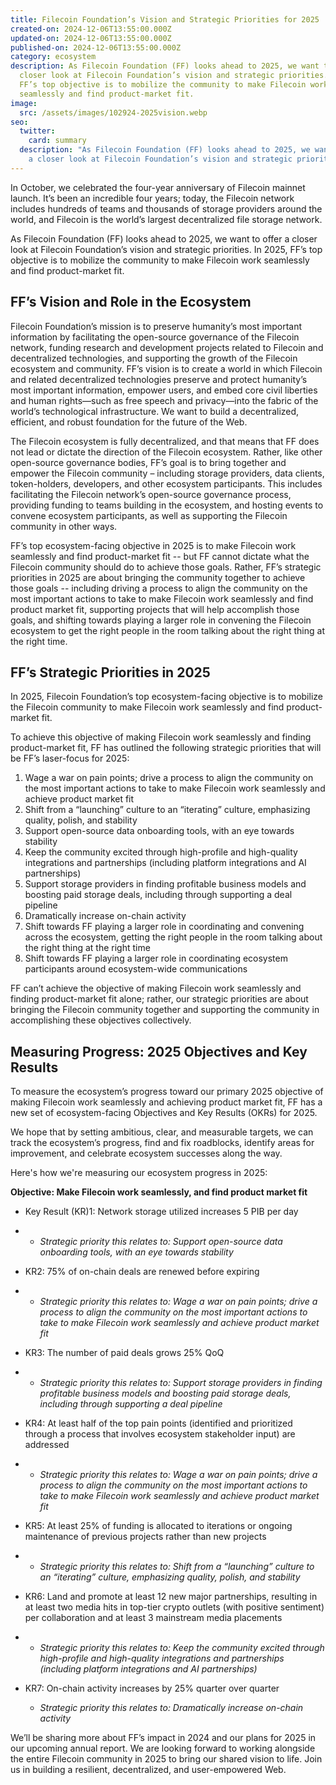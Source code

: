 ```yaml
---
title: Filecoin Foundation’s Vision and Strategic Priorities for 2025
created-on: 2024-12-06T13:55:00.000Z
updated-on: 2024-12-06T13:55:00.000Z
published-on: 2024-12-06T13:55:00.000Z
category: ecosystem
description: As Filecoin Foundation (FF) looks ahead to 2025, we want to offer a
  closer look at Filecoin Foundation’s vision and strategic priorities. In 2025,
  FF’s top objective is to mobilize the community to make Filecoin work
  seamlessly and find product-market fit.
image:
  src: /assets/images/102924-2025vision.webp
seo:
  twitter:
    card: summary
  description: "As Filecoin Foundation (FF) looks ahead to 2025, we want to offer
    a closer look at Filecoin Foundation’s vision and strategic priorities. "
---
```

In October, we celebrated the four-year anniversary of Filecoin mainnet launch. It’s been an incredible four years; today, the Filecoin network includes hundreds of teams and thousands of storage providers around the world, and Filecoin is the world’s largest decentralized file storage network. 

As Filecoin Foundation (FF) looks ahead to 2025, we want to offer a closer look at Filecoin Foundation’s vision and strategic priorities. In 2025, FF’s top objective is to mobilize the community to make Filecoin work seamlessly and find product-market fit.

## FF’s Vision and Role in the Ecosystem  

Filecoin Foundation’s mission is to preserve humanity’s most important information by facilitating the open-source governance of the Filecoin network, funding research and development projects related to Filecoin and decentralized technologies, and supporting the growth of the Filecoin ecosystem and community. FF’s vision is to create a world in which Filecoin and related decentralized technologies preserve and protect humanity’s most important information, empower users, and embed core civil liberties and human rights—such as free speech and privacy—into the fabric of the world’s technological infrastructure. We want to build a decentralized, efficient, and robust foundation for the future of the Web. 

The Filecoin ecosystem is fully decentralized, and that means that FF does not lead or dictate the direction of the Filecoin ecosystem. Rather, like other open-source governance bodies, FF’s goal is to bring together and empower the Filecoin community – including storage providers, data clients, token-holders, developers, and other ecosystem participants. This includes facilitating the Filecoin network’s open-source governance process, providing funding to teams building in the ecosystem, and hosting events to convene ecosystem participants, as well as supporting the Filecoin community in other ways.

FF’s top ecosystem-facing objective in 2025 is to make Filecoin work seamlessly and find product-market fit -- but FF cannot dictate what the Filecoin community should do to achieve those goals. Rather, FF’s strategic priorities in 2025 are about bringing the community together to achieve those goals -- including driving a process to align the community on the most important actions to take to make Filecoin work seamlessly and find product market fit, supporting projects that will help accomplish those goals, and shifting towards playing a larger role in convening the Filecoin ecosystem to get the right people in the room talking about the right thing at the right time.   

## FF’s Strategic Priorities in 2025

In 2025, Filecoin Foundation’s top ecosystem-facing objective is to mobilize the Filecoin community to make Filecoin work seamlessly and find product-market fit. 

To achieve this objective of making Filecoin work seamlessly and finding product-market fit, FF has outlined the following strategic priorities that will be FF’s laser-focus for 2025:

1. Wage a war on pain points; drive a process to align the community on the most important actions to take to make Filecoin work seamlessly and achieve product market fit 
2. Shift from a “launching” culture to an “iterating” culture, emphasizing quality, polish, and stability
3. Support open-source data onboarding tools, with an eye towards stability
4. Keep the community excited through high-profile and high-quality integrations and partnerships (including platform integrations and AI partnerships)
5. Support storage providers in finding profitable business models and boosting paid storage deals, including through supporting a deal pipeline 
6. Dramatically increase on-chain activity 
7. Shift towards FF playing a larger role in coordinating and convening across the ecosystem, getting the right people in the room talking about the right thing at the right time 
8. Shift towards FF playing a larger role in coordinating ecosystem participants around ecosystem-wide communications 

FF can’t achieve the objective of making Filecoin work seamlessly and finding product-market fit alone; rather, our strategic priorities are about bringing the Filecoin community together and supporting the community in accomplishing these objectives collectively. 

## Measuring Progress: 2025 Objectives and Key Results

To measure the ecosystem’s progress toward our primary 2025 objective of making Filecoin work seamlessly and achieving product market fit, FF has a new set of ecosystem-facing Objectives and Key Results (OKRs) for 2025. 

We hope that by setting ambitious, clear, and measurable targets, we can track the ecosystem’s progress, find and fix roadblocks, identify areas for improvement, and celebrate ecosystem successes along the way.  

Here's how we're measuring our ecosystem progress in 2025:

**Objective: Make Filecoin work seamlessly, and find product market fit**

* Key Result (KR)1: Network storage utilized increases 5 PIB per day 
* * *Strategic priority this relates to: Support open-source data onboarding tools, with an eye towards stability*
* KR2: 75% of on-chain deals are renewed before expiring 
* * *Strategic priority this relates to: Wage a war on pain points; drive a process to align the community on the most important actions to take to make Filecoin work seamlessly and achieve product market fit*
* KR3: The number of paid deals grows 25% QoQ 
* * *Strategic priority this relates to: Support storage providers in finding profitable business models and boosting paid storage deals, including through supporting a deal pipeline* 
* KR4: At least half of the top pain points (identified and prioritized through a process that involves ecosystem stakeholder input) are addressed   
* * *Strategic priority this relates to: Wage a war on pain points; drive a process to align the community on the most important actions to take to make Filecoin work seamlessly and achieve product market fit* 
* KR5: At least 25% of funding is allocated to iterations or ongoing maintenance of previous projects rather than new projects  
* * *Strategic priority this relates to: Shift from a “launching” culture to an “iterating” culture, emphasizing quality, polish, and stability*
* KR6: Land and promote at least 12 new major partnerships, resulting in at least two media hits in top-tier crypto outlets (with positive sentiment) per collaboration and at least 3 mainstream media placements
* * *Strategic priority this relates to: Keep the community excited through high-profile and high-quality integrations and partnerships (including platform integrations and AI partnerships)*
* KR7: On-chain activity increases by 25% quarter over quarter

  * *Strategic priority this relates to: Dramatically increase on-chain activity* 

We’ll be sharing more about FF’s impact in 2024 and our plans for 2025 in our upcoming annual report. We are looking forward to working alongside the entire Filecoin community in 2025 to bring our shared vision to life. Join us in building a resilient, decentralized, and user-empowered Web.
